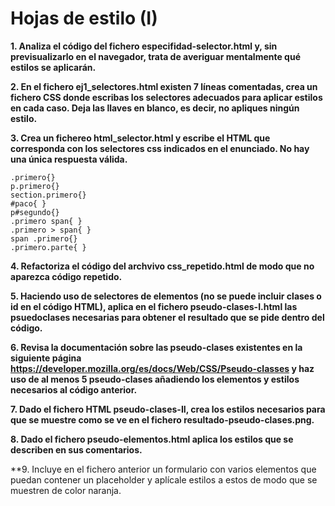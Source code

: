 # Hojas de estilo (I)

**1. Analiza el código del fichero especifidad-selector.html y, sin previsualizarlo en el navegador, trata de averiguar mentalmente qué estilos se aplicarán.**

**2. En el fichero ej1_selectores.html existen 7 líneas comentadas, crea un fichero CSS donde escribas los selectores adecuados para aplicar estilos en cada caso. Deja las llaves en blanco, es decir, no apliques ningún estilo.**

**3. Crea un fichereo html_selector.html y escribe el HTML que corresponda con los selectores css indicados en el enunciado. No hay una única respuesta válida.**

```
.primero{}
p.primero{}
section.primero{}
#paco{ }
p#segundo{}
.primero span{ }
.primero > span{ }
span .primero{}
.primero.parte{ }
```

**4. Refactoriza el código del archvivo css_repetido.html de modo que no aparezca código repetido.**

**5. Haciendo uso de selectores de elementos (no se puede incluir clases o id en el código HTML), aplica en el fichero pseudo-clases-I.html las psuedoclases necesarias para obtener el resultado que se pide dentro del código.**

**6. Revisa la documentación sobre las pseudo-clases existentes en la siguiente página https://developer.mozilla.org/es/docs/Web/CSS/Pseudo-classes y haz uso de al menos 5 pseudo-clases añadiendo los elementos y estilos necesarios al código anterior.**

**7. Dado el fichero HTML pseudo-clases-II, crea los estilos necesarios para que se muestre como se ve en el fichero resultado-pseudo-clases.png.**

**8. Dado el fichero pseudo-elementos.html aplica los estilos que se describen en sus comentarios.**

**9. Incluye en el fichero anterior un formulario con varios elementos que puedan contener un placeholder y aplícale estilos a estos de modo que se muestren de color naranja.

